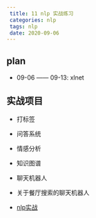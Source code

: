 ```yaml
---
 title: 11 nlp 实战练习
 categories: nlp
 tags: nlp
 date: 2020-09-06
---
```


## plan

- 09-06 —— 09-13: xlnet  

## 实战项目

- 打标签
- 问答系统
- 情感分析
- 知识图谱
- 聊天机器人
- 关于餐厅搜索的聊天机器人

- [nlp实战](https://mp.weixin.qq.com/s?__biz=MzAxMjUyNDQ5OA==&mid=2653564161&idx=1&sn=c7f003162faeb72f1a567d0a2878bb7d&chksm=806e03bcb7198aaa169e652eff8bc3db3339e279f54b421a6ee696b5a06a63772724e7a599e7&mpshare=1&scene=1&srcid=09041JTciTW35ddF5BV9minK&sharer_sharetime=1599373497723&sharer_shareid=f92222b9aa5a73376fc25ef0dba2fa9f#rd)
